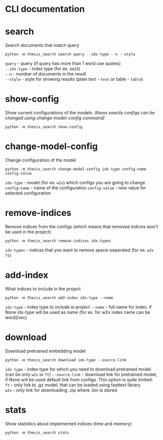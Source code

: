 # CLI documentation

# search
Search documents that match query
```shell
python -m thesis_search search query --idx-type --n --style 
```
```query``` - query (if query has more than 1 word use quotes)</br>
```--idx-type``` - index type (for ex. ```bm25```) </br>
```--n``` - number of documents in the result </br>
```--style``` - style for showing results (plain text - ```text``` or table - ```table```)</br>
  
# show-config
Show current configurations of the models. _(these exactly configs can be changed using change-model-config command)_
```shell
python -m thesis_search show-config
```

# change-model-config
Change configuration of the model
```shell
python -m thesis_search change-model-config idx-type config-name config-value
```
```idx-type``` - model (for ex. ```w2v```) which configs you are going to change
```config-name``` - name of the configuration
```config-value``` - new value for selected configuration

# remove-indices
Remove indices from the configs (which means that removed indices won't be used in the project)
```shell
python -m thesis_search remove-indices idx-types
```
```idx-types``` - indices that you want to remove space-separated (for ex. ```w2v ft```)

# add-index
What indices to include in the project
```shell
python -m thesis_search add-index idx-type --name
```
```idx-type``` - index type to include in project 
```--name``` - full name for index, if None idx-type will be used as name (for ex. for w2v index name can be word2vec)

# download
Download pretrained embedding model
```shell
python -m thesis_search download idx-type --source-link
```
```idx-type``` - index type for which you need to download pretrained model (can be only ```w2v``` or ```ft```)
```--source-link``` - download link for pretrained model, if None will be used default link from configs. 
This option is quite limited: </br>
```ft``` - only link to .gz model, that can be loaded using fasttext library </br>
```w2v``` - only link for downloading .zip where .bin is stored

# stats
Show statistics about implemented indices (time and memory)
```shell
python -m thesis_search stats
```